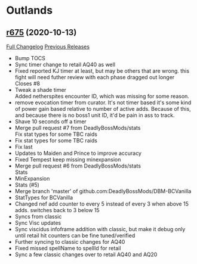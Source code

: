 # <DBM> Outlands

## [r675](https://github.com/DeadlyBossMods/DBM-BCVanilla/tree/r675) (2020-10-13)
[Full Changelog](https://github.com/DeadlyBossMods/DBM-BCVanilla/compare/r674...r675) [Previous Releases](https://github.com/DeadlyBossMods/DBM-BCVanilla/releases)

- Bump TOCS  
- Sync timer change to retail AQ40 as well  
- Fixed reported KJ timer at least, but may be others that are wrong. this fight will need futher review with each phase dragged out longer  
    Closes #8  
- Tweak a shade timer  
    Added netherspites encounter ID, which was missing for some reason.  
- remove evocation timer from curator. It's not timer based it's some kind of power gain based relative to number of active adds. Because of this, and because there is no boss1 unit ID, it'd be pain in ass to track.  
- Shave 10 seconds off a timer  
- Merge pull request #7 from DeadlyBossMods/stats  
    Fix stat types for some TBC raids  
- Fix stat types for some TBC raids  
- Fix last  
- Updates to Maiden and Prince to improve accuracy  
- Fixed Tempest keep missing minexpansion  
- Merge pull request #6 from DeadlyBossMods/stats  
    Stats  
- MinExpansion  
- Stats (#5)  
- Merge branch 'master' of github.com:DeadlyBossMods/DBM-BCVanilla  
- StatTypes for BCVanilla  
- Changed nef add counter to every 5 instead of every 3 when above 15 adds. switches back to 3 below 15  
- Syncs from classic  
- Sync Visc updates  
- Sync viscidus infoframe addition with classic, but make it debug only until retail hit counters can be fine tuned/verified  
- Further syncing to classic changes for AQ40  
- Fixed missed spellName to spellId for retail  
- Sync a few classic changes over to retail AQ40 and AQ20  
